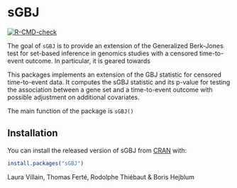 
# sGBJ

<!-- badges: start -->
[![R-CMD-check](https://github.com/lauravillain/sGBJ/workflows/R-CMD-check/badge.svg)](https://github.com/lauravillain/sGBJ/actions)
<!-- badges: end -->

The goal of `sGBJ` is to provide an extension of the Generalized Berk-Jones test for set-based inference in genomics studies with a censored time-to-event outcome. In particular, it is geared towards 

This packages implements an extension of the GBJ statistic for censored time-to-event data. It computes the sGBJ statistic and its p-value for testing the association between a gene set and a time-to-event outcome with possible adjustment on additional covariates.

The main function of the package is `sGBJ()`

## Installation

You can install the released version of sGBJ from [CRAN](https://CRAN.R-project.org) with:

``` r
install.packages("sGBJ")
```

Laura Villain, Thomas Ferté, Rodolphe Thiébaut & Boris Hejblum


